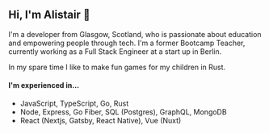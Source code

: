 ## Hi, I'm Alistair 👋

I'm a developer from Glasgow, Scotland, who is passionate about education and empowering people through tech. I'm a former Bootcamp Teacher, currently working as a Full Stack Engineer at a start up in Berlin.

In my spare time I like to make fun games for my children in Rust.

#### I'm experienced in...
- JavaScript, TypeScript, Go, Rust
- Node, Express, Go Fiber, SQL (Postgres), GraphQL, MongoDB
- React (Nextjs, Gatsby, React Native), Vue (Nuxt)
